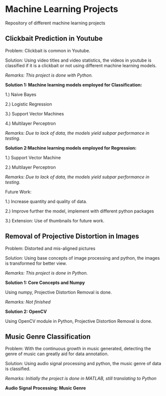 # Machine Learning Projects

Repository of different machine learning projects

## Clickbait Prediction in Youtube
Problem: Clickbait is common in Youtube.

Solution: Using video titles and video statistics, the videos in youtube is classified if it is a clickbait or not using different machine learning models.

*Remarks: This project is done with Python.*

**Solution 1: Machine learning models employed for Classification:**

1.) Naive Bayes

2.) Logistic Regression

3.) Support Vector Machines

4.) Multilayer Perceptron

*Remarks: Due to lack of data, the models yield subpar performance in testing.*

**Solution 2:Machine learning models employed for Regression:**

1.) Support Vector Machine

2.) Multilayer Perceptron

*Remarks: Due to lack of data, the models yield subpar performance in testing.*

Future Work: 

1.) Increase quantity and quality of data.

2.) Improve further the model, implement with different python packages

3.) Extension: Use of thumbnails for future work.

## Removal of Projective Distortion in Images
Problem: Distorted and mis-aligned pictures

Solution: Using base concepts of image processing and python, the images is transformed for better view.

*Remarks: This project is done in Python.*

**Solution 1: Core Concepts and Numpy**

Using numpy, Projective Distortion Removal is done.

*Remarks: Not finished*

**Solution 2: OpenCV**

Using OpenCV module in Python, Projective Distortion Removal is done.

## Music Genre Classification
Problem: With the continuous growth in music generated, detecting the genre of music can greatly aid for data annotation.

Solution: Using audio signal processing and python, the music genre of data is classified.

*Remarks: Initially the project is done in MATLAB, still translating to Python*

**Audio Signal Processing: Music Genre**
